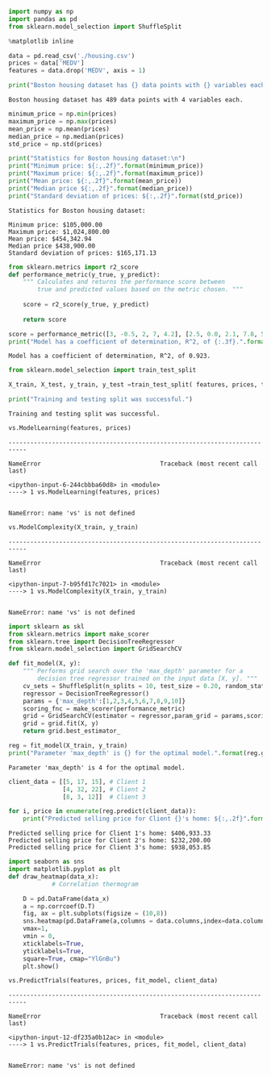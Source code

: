 ```python
import numpy as np
import pandas as pd
from sklearn.model_selection import ShuffleSplit

%matplotlib inline

data = pd.read_csv('./housing.csv')
prices = data['MEDV']
features = data.drop('MEDV', axis = 1)

print("Boston housing dataset has {} data points with {} variables each.".format(*data.shape))
```

    Boston housing dataset has 489 data points with 4 variables each.
    


```python
minimum_price = np.min(prices)
maximum_price = np.max(prices)
mean_price = np.mean(prices)
median_price = np.median(prices)
std_price = np.std(prices)

print("Statistics for Boston housing dataset:\n")
print("Minimum price: ${:,.2f}".format(minimum_price)) 
print("Maximum price: ${:,.2f}".format(maximum_price))
print("Mean price: ${:,.2f}".format(mean_price))
print("Median price ${:,.2f}".format(median_price))
print("Standard deviation of prices: ${:,.2f}".format(std_price))
```

    Statistics for Boston housing dataset:
    
    Minimum price: $105,000.00
    Maximum price: $1,024,800.00
    Mean price: $454,342.94
    Median price $438,900.00
    Standard deviation of prices: $165,171.13
    


```python
from sklearn.metrics import r2_score
def performance_metric(y_true, y_predict):
    """ Calculates and returns the performance score between 
        true and predicted values based on the metric chosen. """
    
    score = r2_score(y_true, y_predict)
    
    return score
```


```python
score = performance_metric([3, -0.5, 2, 7, 4.2], [2.5, 0.0, 2.1, 7.8, 5.3])
print("Model has a coefficient of determination, R^2, of {:.3f}.".format(score))
```

    Model has a coefficient of determination, R^2, of 0.923.
    


```python
from sklearn.model_selection import train_test_split

X_train, X_test, y_train, y_test =train_test_split( features, prices, test_size=0.20, random_state=10)

print("Training and testing split was successful.")
```

    Training and testing split was successful.
    


```python
vs.ModelLearning(features, prices)
```


    ---------------------------------------------------------------------------

    NameError                                 Traceback (most recent call last)

    <ipython-input-6-244cbbba60d8> in <module>
    ----> 1 vs.ModelLearning(features, prices)
    

    NameError: name 'vs' is not defined



```python
vs.ModelComplexity(X_train, y_train)
```


    ---------------------------------------------------------------------------

    NameError                                 Traceback (most recent call last)

    <ipython-input-7-b95fd17c7021> in <module>
    ----> 1 vs.ModelComplexity(X_train, y_train)
    

    NameError: name 'vs' is not defined



```python
import sklearn as skl
from sklearn.metrics import make_scorer
from sklearn.tree import DecisionTreeRegressor
from sklearn.model_selection import GridSearchCV

def fit_model(X, y):
    """ Performs grid search over the 'max_depth' parameter for a 
        decision tree regressor trained on the input data [X, y]. """
    cv_sets = ShuffleSplit(n_splits = 10, test_size = 0.20, random_state = 0)
    regressor = DecisionTreeRegressor()
    params = {'max_depth':[1,2,3,4,5,6,7,8,9,10]}
    scoring_fnc = make_scorer(performance_metric)
    grid = GridSearchCV(estimator = regressor,param_grid = params,scoring = scoring_fnc,cv = cv_sets)
    grid = grid.fit(X, y)
    return grid.best_estimator_
```


```python
reg = fit_model(X_train, y_train)
print("Parameter 'max_depth' is {} for the optimal model.".format(reg.get_params()['max_depth']))
```

    Parameter 'max_depth' is 4 for the optimal model.
    


```python
client_data = [[5, 17, 15], # Client 1
               [4, 32, 22], # Client 2
               [8, 3, 12]]  # Client 3

for i, price in enumerate(reg.predict(client_data)):
    print("Predicted selling price for Client {}'s home: ${:,.2f}".format(i+1, price))
```

    Predicted selling price for Client 1's home: $406,933.33
    Predicted selling price for Client 2's home: $232,200.00
    Predicted selling price for Client 3's home: $938,053.85
    


```python
import seaborn as sns
import matplotlib.pyplot as plt 
def draw_heatmap(data_x):
            # Correlation thermogram

    D = pd.DataFrame(data_x)
    a = np.corrcoef(D.T)
    fig, ax = plt.subplots(figsize = (10,8)) 
    sns.heatmap(pd.DataFrame(a,columns = data.columns,index=data.columns), annot=True,
    vmax=1,
    vmin = 0,
    xticklabels=True,
    yticklabels=True,
    square=True, cmap="YlGnBu")
    plt.show() 
```


```python
vs.PredictTrials(features, prices, fit_model, client_data)
```


    ---------------------------------------------------------------------------

    NameError                                 Traceback (most recent call last)

    <ipython-input-12-df235a0b12ac> in <module>
    ----> 1 vs.PredictTrials(features, prices, fit_model, client_data)
    

    NameError: name 'vs' is not defined



```python

```

